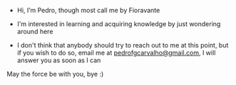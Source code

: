 - Hi, I’m Pedro, though most call me by Fioravante 
- I'm interested in learning and acquiring knowledge by just wondering around here 

- I don't think that anybody should try to reach out to me at this point, but if you wish to do so, email me at pedrofgcarvalho@gmail.com, I will answer you as soon as I can

May the force be with you, bye :)

<!---
fioravantexe/fioravantexe is a ✨ special ✨ repository because its `README.md` (this file) appears on your GitHub profile.
You can click the Preview link to take a look at your changes.
--->
